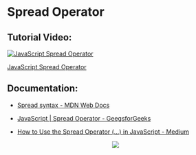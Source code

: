 # Spread Operator

## Tutorial Video:

[![JavaScript Spread Operator](https://img.youtube.com/vi/6cw2JOeTRXo/0.jpg)](https://www.youtube.com/watch?v=6cw2JOeTRXo)

[JavaScript Spread Operator](https://www.youtube.com/watch?v=6cw2JOeTRXo)

## Documentation:

- [Spread syntax - MDN Web Docs](https://developer.mozilla.org/en-US/docs/Web/JavaScript/Reference/Operators/Spread_syntax)

- [JavaScript | Spread Operator - GeegsforGeeks](https://www.geeksforgeeks.org/javascript-spread-operator/)

- [How to Use the Spread Operator (…) in JavaScript - Medium](https://medium.com/coding-at-dawn/how-to-use-the-spread-operator-in-javascript-b9e4a8b06fab)

<p align="center">
<img src="https://hits.seeyoufarm.com/api/count/incr/badge.svg?url=https%3A%2F%2Fgithub.com%2FEdenik%2FIntroduction-to-FullStack%2Ftree%2Fmain%2FSpread%2520Operator&count_bg=%2379C83D&title_bg=%23555555&icon=&icon_color=%23E7E7E7&title=hits&edge_flat=false"/>
</p>
